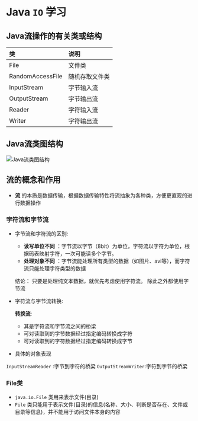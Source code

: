 # Java `IO` 学习

## Java流操作的有关类或结构

| 类 | 说明  |
|:---- |:---  |
| File | 文件类 |
|  RandomAccessFile | 随机存取文件类 |
| InputStream | 字节输入流 |
| OutputStream | 字节输出流 |
| Reader | 字符输入流 |
| Writer | 字符输出流 |

## Java流类图结构
![Java流类图结构](http://pic002.cnblogs.com/images/2012/384764/2012031413373126.jpg)

## 流的概念和作用

- **流** 的本质是数据传输，根据数据传输特性将流抽象为各种类，方便更直观的进行数据操作

### 字符流和字节流

- 字节流和字符流的区别:
    - **读写单位不同** ：字节流以字节（8bit）为单位，字符流以字符为单位，根据码表映射字符，一次可能读多个字节。
    - **处理对象不同** ：字节流能处理所有类型的数据（如图片、avi等），而字符流只能处理字符类型的数据  
	
	结论： 只要是处理纯文本数据，就优先考虑使用字符流。 除此之外都使用字节流
	
- 字符流与字节流转换:

	**转换流**:
	- 其是字符流和字节流之间的桥梁
    - 可对读取到的字节数据经过指定编码转换成字符
    - 可对读取到的字符数据经过指定编码转换成字节
 
 - 具体的对象表现 
    
 `InputStreamReader` :字节到字符的桥梁
 `OutputStreamWriter`:字符到字节的桥梁   
 
 
 ### File类
 - `java.io.File` 类用来表示文件(目录)
 - `File` 类只能用于表示文件(目录)的信息(名称、大小、判断是否存在、文件或目录等信息)，并不能用于访问文件本身的内容